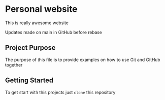 # Personal website

This is really awesome website

Updates made on main in GitHub before rebase

## Project Purpose
The purpose of this file is to provide examples
on how to use Git and GitHub together

## Getting Started
To get start with this projects just `clone` this repository
